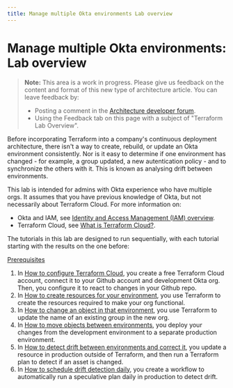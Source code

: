 ```yaml
---
title: Manage multiple Okta environments Lab overview
---
```


# Manage multiple Okta environments: Lab overview

> **Note:** This area is a work in progress. Please give us feedback on the content and format of this new type of architecture article. You can leave feedback by:
>
>* Posting a comment in the [Architecture developer forum](https://devforum.okta.com/c/questions/architecture/24).
>* Using the Feedback tab on this page with a subject of "Terraform Lab Overview".

Before incorporating Terraform into a company's continuous deployment architecture, there isn't a way to create, rebuild, or update an Okta environment consistently. Nor is it easy to determine if one environment has changed - for example, a group updated, a new autentication policy - and to synchronize the others with it. This is known as analysing drift between environments.

This lab is intended for admins with Okta experience who have multiple orgs. It assumes that you have previous knowledge of Okta, but not necessarily about Terraform Cloud. For more information on:

* Okta and IAM, see [Identity and Access Management (IAM) overview](https://developer.okta.com/docs/concepts/iam-overview/).
* Terraform Cloud, see [What is Terraform Cloud?](https://developer.hashicorp.com/terraform/cloud-docs).

The tutorials in this lab are designed to run sequentially, with each tutorial starting with the results on the one before:

[Prerequisites](/docs/reference/architecture-tutorials/mmod/lab-prerequisites)

1. In [How to configure Terraform Cloud](/docs/reference/architecture-tutorials/mmod/lab-1-configure-terraform-cloud), you create a free Terraform Cloud account, connect it to your Github account and development Okta org. Then, you configure it to react to changes in your Github repo.
1. In [How to create resources for your environment](/docs/reference/architecture-tutorials/mmod/lab-2-create-resources), you use Terraform to create the resources required to make your org functional.
1. In [How to change an object in that environment](/docs/reference/architecture-tutorials/mmod/lab-3-rename-a-group), you use Terraform to update the name of an existing group in the new org.
1. In [How to move objects between environments](/docs/reference/architecture-tutorials/mmod/lab-4-deploy-changes-to-production), you deploy your changes from the development environment to a separate production environment.
1. In [How to detect drift between environments and correct it](/docs/reference/architecture-tutorials/mmod/lab-5-detect-drift), you update a resource in production outside of Terraform, and then run a Terraform plan to detect if an asset is changed.
1. In [How to schedule drift detection daily](/docs/reference/architecture-tutorials/mmod/lab-6-synchronize-environments-daily), you create a workflow to automatically run a speculative plan daily in production to detect drift.
